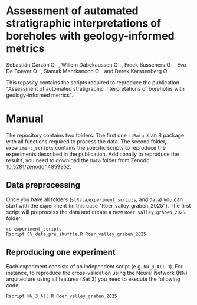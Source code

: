 # Assessment of automated stratigraphic interpretations of boreholes with geology-informed metrics

Sebastián Garzón <a itemprop="sameAs" content="https://orcid.org/0000-0002-8335-9312" href="https://orcid.org/0000-0002-8335-9312" target="orcid.widget" rel="noopener noreferrer" style="vertical-align:top;"><img src="https://orcid.org/sites/default/files/images/orcid_16x16.png" style="width:1em;margin-right:.5em;" alt="ORCID iD icon"></a>, Willem Dabekaussen
<a itemprop="sameAs" content="https://orcid.org/0009-0001-9268-8548" href="https://orcid.org/0009-0001-9268-8548" target="orcid.widget" rel="noopener noreferrer" style="vertical-align:top;"><img src="https://orcid.org/sites/default/files/images/orcid_16x16.png" style="width:1em;margin-right:.5em;" alt="ORCID iD icon"></a>, Freek Busschers 
<a itemprop="sameAs" content="https://orcid.org/0000-0003-1495-1766" href="https://orcid.org/0000-0003-1495-1766" target="orcid.widget" rel="noopener noreferrer" style="vertical-align:top;"><img src="https://orcid.org/sites/default/files/images/orcid_16x16.png" style="width:1em;margin-right:.5em;" alt="ORCID iD icon"></a>, Eva De Boever <a itemprop="sameAs" content="https://orcid.org/0000-0002-7514-4936" href="https://orcid.org/0000-0002-7514-4936" target="orcid.widget" rel="noopener noreferrer" style="vertical-align:top;"><img src="https://orcid.org/sites/default/files/images/orcid_16x16.png" style="width:1em;margin-right:.5em;" alt="ORCID iD icon"></a>, Siamak Mehrkanoon <a itemprop="sameAs" content="https://orcid.org/0000-0002-0516-0391" href="https://orcid.org/0000-0002-0516-0391" target="orcid.widget" rel="noopener noreferrer" style="vertical-align:top;"><img src="https://orcid.org/sites/default/files/images/orcid_16x16.png" style="width:1em;margin-right:.5em;" alt="ORCID iD icon"></a> and Derek Karssenberg <a itemprop="sameAs" content="https://orcid.org/0000-0002-6475-363X" href="https://orcid.org/0000-0002-6475-363X" target="orcid.widget" rel="noopener noreferrer" style="vertical-align:top;"><img src="https://orcid.org/sites/default/files/images/orcid_16x16.png" style="width:1em;margin-right:.5em;" alt="ORCID iD icon"></a>

This reposity contains the scripts required to reproduce the publication "Assessment of automated stratigraphic interpretations of boreholes with geology-informed metrics". 

# Manual

The repository contains two folders. The first one `stRata` is an R package with all functions required to process the data. The second folder, `experiment_scripts` contains the specific scripts to reproduce the experiments described in the publication.
Additionally to reproduce the results, you need to download the `Data` folder from Zenodo: [10.5281/zenodo.14859952](https://doi.org/10.5281/zenodo.14859952).

## Data preprocessing

Once you have all folders (`stRata`,`experiment_scripts`, and `Data`) you can start with the experiment (in this case "Roer_valley_graben_2025"). The first script will preprocess the data and create a new `Roer_valley_graben_2025` folder:

```
cd experiment_scripts
Rscript CV_data_pre_shuffle.R Roer_valley_graben_2025
```

## Reproducing one experiment

Each experiment consists of an independent script (e.g. `NN_3_All.R`). For instance, to reproduce the cross-validation using the Neural Network (NN) arquitecture using all features (Set 3) you need to execute the following code:

```
Rscript NN_3_All.R Roer_valley_graben_2025
```

